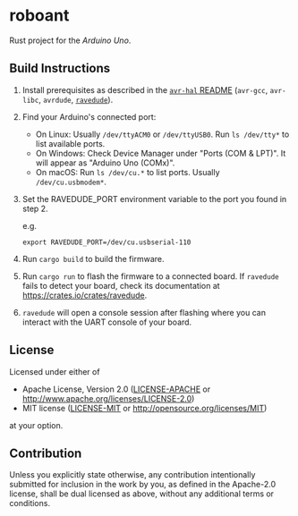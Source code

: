# roboant

Rust project for the _Arduino Uno_.

## Build Instructions

1. Install prerequisites as described in the [`avr-hal` README] (`avr-gcc`, `avr-libc`, `avrdude`, [`ravedude`]).

2. Find your Arduino's connected port:

   - On Linux: Usually `/dev/ttyACM0` or `/dev/ttyUSB0`. Run `ls /dev/tty*` to list available ports.
   - On Windows: Check Device Manager under "Ports (COM & LPT)". It will appear as "Arduino Uno (COMx)".
   - On macOS: Run `ls /dev/cu.*` to list ports. Usually `/dev/cu.usbmodem*`.

3. Set the RAVEDUDE_PORT environment variable to the port you found in step 2.

   e.g.

   ```shell
   export RAVEDUDE_PORT=/dev/cu.usbserial-110
   ```

4. Run `cargo build` to build the firmware.

5. Run `cargo run` to flash the firmware to a connected board. If `ravedude`
   fails to detect your board, check its documentation at
   <https://crates.io/crates/ravedude>.

6. `ravedude` will open a console session after flashing where you can interact
   with the UART console of your board.

[`avr-hal` README]: https://github.com/Rahix/avr-hal#readme
[`ravedude`]: https://crates.io/crates/ravedude

## License

Licensed under either of

- Apache License, Version 2.0
  ([LICENSE-APACHE](LICENSE-APACHE) or <http://www.apache.org/licenses/LICENSE-2.0>)
- MIT license
  ([LICENSE-MIT](LICENSE-MIT) or <http://opensource.org/licenses/MIT>)

at your option.

## Contribution

Unless you explicitly state otherwise, any contribution intentionally submitted
for inclusion in the work by you, as defined in the Apache-2.0 license, shall
be dual licensed as above, without any additional terms or conditions.
